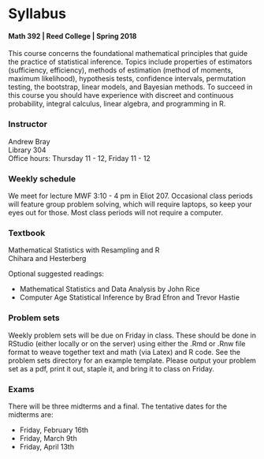 # Syllabus
#### Math 392 | Reed College | Spring 2018

This course concerns the foundational mathematical principles that guide the practice of statistical inference. Topics include properties of estimators (sufficiency, efficiency), methods of estimation (method of moments, maximum likelihood), hypothesis tests, confidence intervals, permutation testing, the bootstrap, linear models, and Bayesian methods. To succeed in this course you should have experience with discreet and continuous probability, integral calculus, linear algebra, and programming in R.

### Instructor
Andrew Bray  
Library 304  
Office hours: Thursday 11 - 12, Friday 11 - 12

### Weekly schedule
We meet for lecture MWF 3:10 - 4 pm in Eliot 207. Occasional class periods will feature group problem solving, which will require laptops, so keep your eyes out for those. Most class periods will not require a computer.

### Textbook
Mathematical Statistics with Resampling and R  
Chihara and Hesterberg

Optional suggested readings:

- Mathematical Statistics and Data Analysis by John Rice 
- Computer Age Statistical Inference by Brad Efron and Trevor Hastie

### Problem sets
Weekly problem sets will be due on Friday in class. These should be done in RStudio (either locally or on the server) using either the .Rmd or .Rnw file format to weave together text and math (via Latex) and R code. See the problem sets directory for an example template. Please output your problem set as a pdf, print it out, staple it, and bring it to class on Friday.

### Exams
There will be three midterms and a final. The tentative dates for the midterms are:

- Friday, February 16th
- Friday, March 9th
- Friday, April 13th


